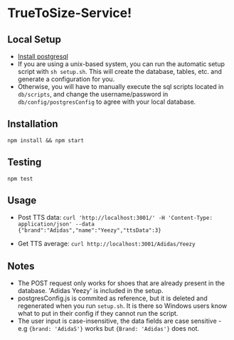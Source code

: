 # TrueToSize-Service!

## Local Setup
  - [Install postgresql](http://postgresguide.com/setup/install.html)
  - If you are using a unix-based system, you can run the automatic setup script with `sh setup.sh`. This will create the database, tables, etc. and generate a configuration for you.
  - Otherwise, you will have to manually execute the sql scripts located in `db/scripts`, and change the username/password in `db/config/postgresConfig` to agree with your local database.
## Installation
`npm install && npm start`
## Testing
`npm test`
## Usage
   - Post TTS data: `curl 'http://localhost:3001/' -H 'Content-Type: application/json' --data {"brand":"Adidas","name":"Yeezy","ttsData":3}`<br>
   
   - Get TTS average: `curl http://localhost:3001/Adidas/Yeezy`

## Notes
- The POST request only works for shoes that are already present in the database. 'Adidas Yeezy' is included in the setup.
- postgresConfig.js is commited as reference, but it is deleted and regenerated when you run `setup.sh`. It is there so Windows users know what to put in their config if they cannot run the script.
- The user input is case-insensitive, the data fields are case sensitive - e.g `{brand: 'AdidaS'}` works but `{Brand: 'Adidas'}` does not.


